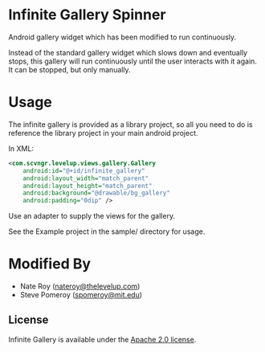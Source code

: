 Infinite Gallery Spinner
========================

Android gallery widget which has been modified to run continuously.

Instead of the standard gallery widget which slows down and eventually stops,
this gallery will run continuously until the user interacts with it again. It
can be stopped, but only manually.

Usage
=====

The infinite gallery is provided as a library project, so all you need to do is
reference the library project in your main android project.

In XML:

```xml
<com.scvngr.levelup.views.gallery.Gallery
    android:id="@+id/infinite_gallery"
    android:layout_width="match_parent"
    android:layout_height="match_parent"
    android:background="@drawable/bg_gallery"
    android:padding="0dip" />
```

Use an adapter to supply the views for the gallery.

See the Example project in the sample/ directory for usage.

Modified By
===========

* Nate Roy (nateroy@thelevelup.com)
* Steve Pomeroy (spomeroy@mit.edu)

License
-------

Infinite Gallery is available under the [Apache 2.0 license](http://www.apache.org/licenses/LICENSE-2.0.html).

